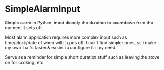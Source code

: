 # SimpleAlarmInput
Simple alarm in Python, input directly the duration to countdown from the moment it sets off. 

Most alarm application requires more complex input such as time/clock/date of when will it goes off. I can't find simpler ones, so i make my own that's faster & easier to configure for my need.

Serve as a reminder for simple short duration stuff such as leaving the stove on for cooking, etc.
